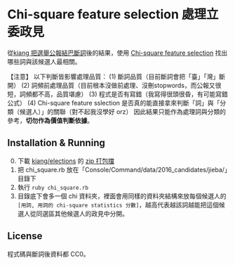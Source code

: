 # Chi-square feature selection 處理立委政見

從[kiang 把選舉公報結巴斷詞](https://www.facebook.com/groups/g0v.general/permalink/912481898828217/)後的結果，使用 [Chi-square feature selection](http://nlp.stanford.edu/IR-book/pdf/13bayes.pdf) 找出哪些詞與該候選人最相關。

【注意】
以下判斷皆影響處理品質：
 (1) 斷詞品質（目前斷詞會把「臺」「灣」斷開）
 (2) 詞頻前處理品質（目前根本沒做前處理、沒刪stopwords，而公報又很短，詞頻都不高，品質堪慮）
 (3) 程式是否有寫錯（我寫得很頭很昏，有可能寫錯公式）
 (4) Chi-square feature sslection 是否真的能直接拿來判斷「詞」與「分類（候選人）」的關聯（對不起我沒學好 orz）
因此結果只能作為處理詞與分類的參考，**切勿作為價值判斷依據**。

## Installation & Running

0. 下載 [kiang/elections](https://github.com/kiang/elections) 的 [zip 打包擋](https://github.com/kiang/elections/archive/master.zip)
1. 把 chi_square.rb 放在「Console/Command/data/2016_candidates/jieba/」目錄下
2. 執行 `ruby chi_square.rb`
3. 目錄底下會多一個 chi 資料夾，裡面會用同樣的資料夾結構來放每個候選人的 `[用詞, 用詞的 chi-square statistics 分數]`，越高代表越該詞越能把這個候選人從同選區其他候選人的政見中分開。

## License
程式碼與斷詞後資料都 CC0。
